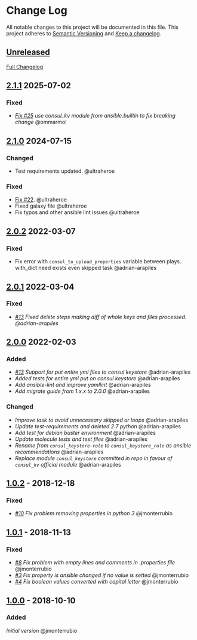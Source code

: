 # Change Log

All notable changes to this project will be documented in this file.
This project adheres to [Semantic Versioning](http://semver.org/) and [Keep a changelog](https://github.com/olivierlacan/keep-a-changelog).

## [Unreleased]

[Full Changelog](https://github.com/idealista/consul_keystore_role/compare/master...develop)

## [2.1.1] 2025-07-02

### Fixed

- *[Fix #25](https://github.com/idealista/consul_keystore_role/issues/25) use consul_kv module from ansible.builtin to fix breaking change* @ommarmol

[2.1.1]: https://github.com/idealista/consul_keystore_role/tree/2.1.1

## [2.1.0] 2024-07-15

### Changed

- Test requirements updated. @ultraheroe

### Fixed

- [Fix #22](https://github.com/idealista/consul_keystore_role/issues/22). @ultraheroe
- Fixed galaxy file @ultraheroe
- Fix typos and other ansible lint issues @ultraheroe

[2.1.0]: https://github.com/idealista/consul_keystore_role/tree/2.1.0

## [2.0.2] 2022-03-07

### Fixed

- Fix error with `consul_to_upload_properties` variable between plays. with_dict need exists even skipped task @adrian-arapiles

## [2.0.1] 2022-03-04

### Fixed

- *[#13](https://github.com/idealista/consul_keystore_role/issues/13) Fixed delete steps making diff of whole keys and files processed. @adrian-arapiles*

## [2.0.0] 2022-02-03

### Added

- *[#13](https://github.com/idealista/consul_keystore_role/issues/13) Support for put entire yml files to consul keystore* @adrian-arapiles
- *Added tests for entire yml put on consul keystore* @adrian-arapiles
- *Add ansible-lint and improve yamllint* @adrian-arapiles
- *Add migrate guide from 1.x.x to 2.0.0* @adrian-arapiles

### Changed

- *Improve task to avoid unnecessary skipped or loops* @adrian-arapiles
- *Update test-requirements and deleted 2.7 python* @adrian-arapiles
- *Add test for debian buster environment* @adrian-arapiles
- *Update molecule tests and test files* @adrian-arapiles
- *Rename from `consul_keystore-role` to `consul_keystore_role` as ansible recommendations* @adrian-arapiles
- *Replace module `consul_keystore` committed in repo in favour of `consul_kv` official module* @adrian-arapiles

## [1.0.2] - 2018-12-18

### Fixed

- *[#10](https://github.com/idealista/consul_keystore_role/issues/10) Fix problem removing properties in python 3* @jmonterrubio

## [1.0.1] - 2018-11-13

### Fixed

- *[#8](https://github.com/idealista/consul_keystore_role/issues/8) Fix problem with empty lines and comments in .properties file* @jmonterrubio
- *[#3](https://github.com/idealista/consul_keystore_role/issues/3) Fix property is ansible changed if no value is setted* @jmonterrubio
- *[#4](https://github.com/idealista/consul_keystore_role/issues/4) Fix boolean values converted with capital letter* @jmonterrubio

## [1.0.0] - 2018-10-10

### Added

*Initial version* @jmonterrubio

[2.0.2]: https://github.com/idealista/consul_keystore_role/tree/2.0.2
[2.0.1]: https://github.com/idealista/consul_keystore_role/tree/2.0.1
[2.0.0]: https://github.com/idealista/consul_keystore_role/tree/2.0.0
[1.0.2]: https://github.com/idealista/consul_keystore_role/tree/1.0.2
[1.0.1]: https://github.com/idealista/consul_keystore_role/tree/1.0.1
[1.0.0]: https://github.com/idealista/consul_keystore_role/tree/1.0.0
[Unreleased]: https://github.com/idealista/consul_keystore_role/tree/develop
